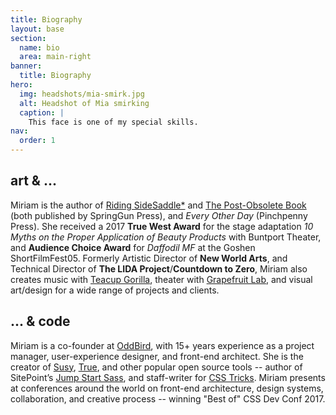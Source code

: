 ```yaml
---
title: Biography
layout: base
section:
  name: bio
  area: main-right
banner:
  title: Biography
hero:
  img: headshots/mia-smirk.jpg
  alt: Headshot of Mia smirking
  caption: |
    This face is one of my special skills.
nav:
  order: 1
---
```


## art & ...

Miriam is the author of [Riding SideSaddle*](http://ridingsidesaddle.com)
and [The Post-Obsolete Book](http://miriamsuzanne.com/post-obsolete)
(both published by SpringGun Press),
and *Every Other Day* (Pinchpenny Press).
She received a 2017 **True West Award** for the stage adaptation
*10 Myths on the Proper Application of Beauty Products*
with Buntport Theater,
and **Audience Choice Award** for *Daffodil MF*
at the Goshen ShortFilmFest05.
Formerly Artistic Director of **New World Arts**,
and Technical Director of **The LIDA Project**/**Countdown to Zero**,
Miriam also creates music with
[Teacup Gorilla](http://teacupgorilla.com),
theater with [Grapefruit Lab](http://grapefruitlab.com),
and visual art/design for
a wide range of projects and clients.

## ... & code

Miriam is a
co-founder at [OddBird](http://oddbird.net),
with 15+ years experience as a project manager,
user-experience designer,
and front-end architect.
She is the creator of
[Susy](http://oddbird.net/susy),
[True](http://oddbird.net/true),
and other popular open source tools --
author of SitePoint’s
[Jump Start Sass](http://shop.oreilly.com/product/9780994182678.do),
and staff-writer for [CSS Tricks](http://css-tricks.com).
Miriam presents at conferences around the world
on front-end architecture, design systems,
collaboration, and creative process --
winning "Best of" CSS Dev Conf 2017.

